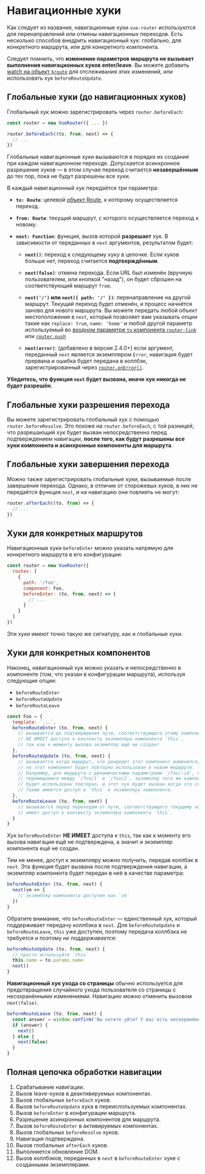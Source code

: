 # Навигационные хуки

Как следует из названия, навигационные хуки `vue-router` используются для перенаправлений или отмены навигационных переходов. Есть несколько способов внедрить навигационный хук: глобально, для конкретного маршрута, или для конкретного компонента.

Следует помнить, что **изменение параметров маршрута не вызывает выполнения навигационных хуков enter/leave**. Вы можете добавить [watch на объект `$route`](../essentials/dynamic-matching.md#отсnеживание-изменений-параметров) для отслеживания этих изменений, или использовать хук `beforeRouteUpdate`.

## Глобальные хуки (до навигационных хуков)

Глобальный хук можно зарегистрировать через `router.beforeEach`:

```js
const router = new VueRouter({ ... })

router.beforeEach((to, from, next) => {
  // ...
})
```

Глобальные навигационные хуки вызываются в порядке их создания при каждом навигационном переходе. Допускается асинхронное разрешение хуков — в этом случае переход считается **незавершённым** до тех пор, пока не будут разрешены все хуки.

В каждый навигационный хук передаётся три параметра:

- **`to: Route`**: целевой [объект Route](../../api/#объект-route), к которому осуществляется переход.

- **`from: Route`**: текущий маршрут, с которого осуществляется переход к новому.

- **`next: Function`**: функция, вызов которой **разрешает** хук. В зависимости от переданных в `next` аргументов, результатом будет:

  - **`next()`**: переход к следующему хуку в цепочке. Если хуков больше нет, переход считается **подтверждённым**.

  - **`next(false)`**: отмена перехода. Если URL был изменён (вручную пользователем, или кнопкой "назад"), он будет сброшен на соответствующий маршрут `from`.

  - **`next('/')` или `next({ path: '/' })`**: перенаправление на другой маршрут. Текущий переход будет отменён, и процесс начнётся заново для нового маршрута. Вы можете передать любой объект местоположения в `next`, который позволяет вам указывать опции такие как `replace: true`, `name: 'home'` и любой другой параметр используемый во [входном параметре `to` компонента `router-link`](../../api/#to) или [`router.push`](../../api/#router-push)

  - **`next(error)`**: (добавлено в версии 2.4.0+) если аргумент, переданный `next` является экземпляром `Error`, навигация будет прервана и ошибка будет передана в коллбэк, зарегистрированный через [`router.onError()`](../../api/#router-onerror).

**Убедитесь, что функция `next` будет вызвана, иначе хук никогда не будет разрешён.**

## Глобальные хуки разрешения перехода

Вы можете зарегистрировать глобальный хук с помощью `router.beforeResolve`. Это похоже на `router.beforeEach`, с той разницей, что разрешающий хук будет вызван непосредственно перед подтверждением навигации, **после того, как будут разрешены все хуки компонента и асинхронные компоненты для маршрута**.

## Глобальные хуки завершения перехода

Можно также зарегистрировать глобальные хуки, вызываемые после завершения перехода. Однако, в отличие от сторожевых хуков, в них не передаётся функция `next`, и на навигацию они повлиять не могут:

```js
router.afterEach((to, from) => {
  // ...
})
```

## Хуки для конкретных маршрутов

Навигационные хуки `beforeEnter` можно указать напрямую для конкретного маршрута в его конфигурации:

```js
const router = new VueRouter({
  routes: [
    {
      path: '/foo',
      component: Foo,
      beforeEnter: (to, from, next) => {
        // ...
      }
    }
  ]
})
```

Эти хуки имеют точно такую же сигнатуру, как и глобальные хуки.

## Хуки для конкретных компонентов

Наконец, навигационный хук можно указать и непосредственно в компоненте (том, что указан в конфигурации маршрута), используя следующие опции:

- `beforeRouteEnter`
- `beforeRouteUpdate`
- `beforeRouteLeave`

```js
const Foo = {
  template: `...`,
  beforeRouteEnter (to, from, next) {
    // вызывается до подтверждения пути, соответствующего этому компоненту.
    // НЕ ИМЕЕТ доступа к контексту экземпляра компонента `this`,
    // так как к моменту вызова экземпляр ещё не создан!
  },
  beforeRouteUpdate (to, from, next) {
    // вызывается когда маршрут, что рендерит этот компонент изменился,
    // но этот компонент будет повторно использован в новом маршруте.
    // Например, для маршрута с динамическими параметрами `/foo/:id`, когда мы
    // перемещаемся между `/foo/1` и `/foo/2`, экземпляр того же компонента `Foo`
    // будет использован повторно, и этот хук будет вызван когда это случится.
    // Также имеется доступ в `this` к экземпляру компонента.
  },
  beforeRouteLeave (to, from, next) {
    // вызывается перед переходом от пути, соответствующего текущему компоненту;
    // имеет доступ к контексту экземпляра компонента `this`.
  }
}
```

Хук `beforeRouteEnter` **НЕ ИМЕЕТ** доступа к `this`, так как к моменту его вызова навигация ещё не подтверждена, а значит и экземпляр компонента ещё не создан.

Тем не менее, доступ к экземпляру можно получить, передав коллбэк в `next`. Эта функция будет вызвана после подтверждения навигации, а экземпляр компонента будет передан в неё в качестве параметра:

```js
beforeRouteEnter (to, from, next) {
  next(vm => {
    // экземпляр компонента доступен как `vm`
  })
}
```

Обратите внимание, что `beforeRouteEnter` — единственный хук, который поддерживает передачу коллбэка в `next`. Для `beforeRouteUpdate` и `beforeRouteLeave`, `this` уже доступен, поэтому передача коллбэка не требуется и поэтому *не поддерживается*:

```js
beforeRouteUpdate (to, from, next) {
  // просто используйте `this`
  this.name = to.params.name
  next()
}
```

**Навигационный хук ухода со страницы** обычно используется для предотвращения случайного ухода пользователя со страницы с несохранёнными изменениями. Навигацию можно отменить вызовом `next(false)`.

```js
beforeRouteLeave (to, from, next) {
  const answer = window.confirm('Вы хотите уйти? У вас есть несохранённые изменения!')
  if (answer) {
    next()
  } else {
    next(false)
  }
}
```

## Полная цепочка обработки навигации

1. Срабатывание навигации.
2. Вызов leave-хуков в деактивируемых компонентах.
3. Вызов глобальных `beforeEach` хуков.
4. Вызов `beforeRouteUpdate` хука в переиспользуемых компонентах.
5. Вызов `beforeEnter` в конфигурации маршрута.
6. Разрешение асинхронных компонентов для маршрута.
7. Вызов `beforeRouteEnter` в активируемых компонентах.
8. Вызов глобальных `beforeResolve` хуков.
9. Навигация подтверждена.
10. Вызов глобальных `afterEach` хуков.
11. Выполняется обновление DOM.
12. Вызов коллбэков, переданных в `next` в `beforeRouteEnter` хуке с созданными экземплярами.
